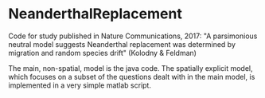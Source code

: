 # NeanderthalReplacement

Code for study published in Nature Communications, 2017: 
"A parsimonious neutral model suggests Neanderthal replacement was determined by migration and random species drift" (Kolodny & Feldman)

The main, non-spatial, model is the java code. The spatially explicit model, which focuses on a subset of the questions
dealt with in the main model, is implemented in a very simple matlab script.
